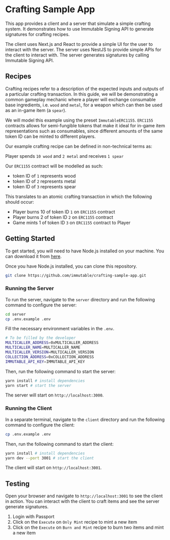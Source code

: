 # Crafting Sample App

This app provides a client and a server that simulate a simple crafting system. It demonstrates how to use Immutable Signing API to generate signatures for crafting recipes.

The client uses Next.js and React to provide a simple UI for the user to interact with the server. The server uses NestJS to provide simple APIs for the client to interact with. The server generates signatures by calling Immutable Signing API.

## Recipes

Crafting recipes refer to a description of the expected inputs and outputs of a particular crafting transaction. In this guide, we will be demonstrating a common gameplay mechanic where a player will exchange consumable base ingredients, i.e. `wood` and `metal`, for a weapon which can then be used as an in-game item (a `spear`).

We will model this example using the preset `ImmutableERC1155`. `ERC1155` contracts allows for semi-fungible tokens that make it ideal for in-game item representations such as consumables, since different amounts of the same token ID can be minted to different players.

Our example crafting recipe can be defined in non-technical terms as:

Player spends `10 wood` and `2 metal` and receives `1 spear`

Our `ERC1155` contract will be modelled as such:

- token ID of `1` represents wood
- token ID of `2` represents metal
- token ID of `3` represents spear

This translates to an atomic crafting transaction in which the following should occur:

- Player burns 10 of token ID `1` on `ERC1155` contract
- Player burns 2 of token ID `2` on `ERC1155` contract
- Game mints 1 of token ID `3` on `ERC1155` contract to Player

## Getting Started

To get started, you will need to have Node.js installed on your machine. You can download it from [here](https://nodejs.org/).

Once you have Node.js installed, you can clone this repository.

```bash
git clone https://github.com/immutable/crafting-sample-app.git
```

### Running the Server

To run the server, navigate to the `server` directory and run the following command to configure the server:

```bash
cd server
cp .env.example .env
```

Fill the necessary environment variables in the `.env`.

```bash
# To be filled by the developer
MULTICALLER_ADDRESS=0xMULTICALLER_ADDRESS
MULTICALLER_NAME=MULTICALLER_NAME
MULTICALLER_VERSION=MULTICALLER_VERSION
COLLECTION_ADDRESS=0xCOLLECTION_ADDRESS
IMMUTABLE_API_KEY=IMMUTABLE_API_KEY
```

Then, run the following command to start the server:

```bash
yarn install # install dependencies
yarn start # start the server
```

The server will start on `http://localhost:3000`.

### Running the Client

In a separate terminal, navigate to the `client` directory and run the following command to configure the client:

```bash
cp .env.example .env
```

Then, run the following command to start the client:

```bash
yarn install # install dependencies
yarn dev --port 3001 # start the client
```

The client will start on `http://localhost:3001`.

## Testing

Open your browser and navigate to `http://localhost:3001` to see the client in action. You can interact with the client to craft items and see the server generate signatures.

1. Login with Passport
2. Click on the `Execute` on `Only Mint` recipe to mint a new item
3. Click on the `Execute` on `Burn and Mint` recipe to burn two items and mint a new item
